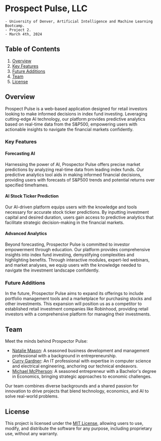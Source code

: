 # Prospect Pulse, LLC
    - University of Denver, Artificial Intelligence and Machine Learning Bootcamp. 
    - Project 2. 
    - March 4th, 2024

## Table of Contents

1. [Overview](#overview)
2. [Key Features](#key-features)
3. [Future Additions](#future-additions)
4. [Team](#team)
5. [License](#license)
   
## Overview

Prospect Pulse is a web-based application designed for retail investors looking to make informed decisions in index fund investing. Leveraging cutting-edge AI technology, our platform provides predictive analytics based on real-time data from the S&P500, empowering users with actionable insights to navigate the financial markets confidently.

### Key Features

#### Forecasting AI

Harnessing the power of AI, Prospector Pulse offers precise market predictions by analyzing real-time data from leading index funds. Our predictive analytics tool aids in making informed financial decisions, providing users with forecasts of S&P500 trends and potential returns over specified timeframes.

#### AI Stock Ticker Prediction

Our AI-driven platform equips users with the knowledge and tools necessary for accurate stock ticker predictions. By inputting investment capital and desired duration, users gain access to predictive analytics that facilitate strategic decision-making in the financial markets.

#### Advanced Analytics

Beyond forecasting, Prospector Pulse is committed to investor empowerment through education. Our platform provides comprehensive insights into index fund investing, demystifying complexities and highlighting benefits. Through interactive modules, expert-led webinars, and market analyses, we equip users with the knowledge needed to navigate the investment landscape confidently.

### Future Additions

In the future, Prospector Pulse aims to expand its offerings to include portfolio management tools and a marketplace for purchasing stocks and other investments. This expansion will position us as a competitor to established retail investment companies like Robinhood, providing retail investors with a comprehensive platform for managing their investments.

## Team

Meet the minds behind Prospector Pulse:

- [Natalie Mason](https://www.linkedin.com/in/captainnatalie/): A seasoned business development and management professional with a background in entrepreneurship.
- [Curry Gardner](https://www.linkedin.com/in/curry-gardner/): An IT professional with expertise in computer science and electrical engineering, anchoring our technical endeavors.
- [Michael McPherson](https://www.linkedin.com/in/michael-mcpherson-012475290/): A seasoned entrepreneur with a Bachelor's degree in Economics, bringing strategic approaches to economic challenges.

Our team combines diverse backgrounds and a shared passion for innovation to drive projects that blend technology, economics, and AI to solve real-world problems.

## License

This project is licensed under the [MIT License](LICENSE), allowing users to use, modify, and distribute the software for any purpose, including proprietary use, without any warranty.
